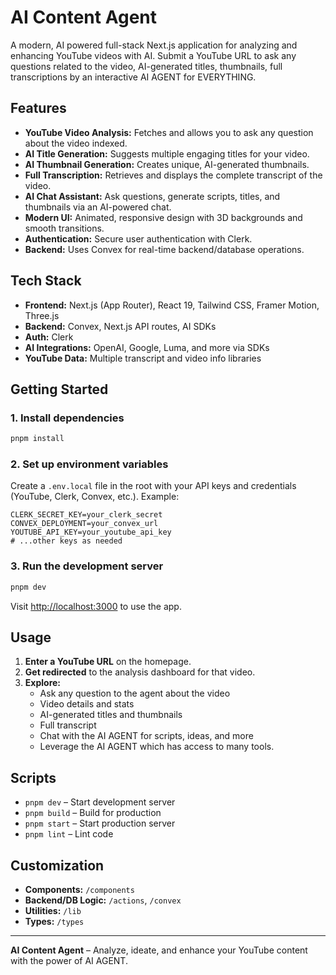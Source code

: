 # AI Content Agent

A modern, AI powered full-stack Next.js application for analyzing and enhancing YouTube videos with AI. Submit a YouTube URL to ask any questions related to the video, AI-generated titles, thumbnails, full transcriptions by an interactive AI AGENT for EVERYTHING.

## Features
- **YouTube Video Analysis:** Fetches and allows you to ask any question about the video indexed.
- **AI Title Generation:** Suggests multiple engaging titles for your video.
- **AI Thumbnail Generation:** Creates unique, AI-generated thumbnails.
- **Full Transcription:** Retrieves and displays the complete transcript of the video.
- **AI Chat Assistant:** Ask questions, generate scripts, titles, and thumbnails via an AI-powered chat.
- **Modern UI:** Animated, responsive design with 3D backgrounds and smooth transitions.
- **Authentication:** Secure user authentication with Clerk.
- **Backend:** Uses Convex for real-time backend/database operations.

## Tech Stack
- **Frontend:** Next.js (App Router), React 19, Tailwind CSS, Framer Motion, Three.js
- **Backend:** Convex, Next.js API routes, AI SDKs
- **Auth:** Clerk
- **AI Integrations:** OpenAI, Google, Luma, and more via SDKs
- **YouTube Data:** Multiple transcript and video info libraries

## Getting Started

### 1. Install dependencies
```bash
pnpm install
```

### 2. Set up environment variables
Create a `.env.local` file in the root with your API keys and credentials (YouTube, Clerk, Convex, etc.). Example:
```
CLERK_SECRET_KEY=your_clerk_secret
CONVEX_DEPLOYMENT=your_convex_url
YOUTUBE_API_KEY=your_youtube_api_key
# ...other keys as needed
```

### 3. Run the development server
```bash
pnpm dev
```
Visit [http://localhost:3000](http://localhost:3000) to use the app.

## Usage
1. **Enter a YouTube URL** on the homepage.
2. **Get redirected** to the analysis dashboard for that video.
3. **Explore:**
   - Ask any question to the agent about the video
   - Video details and stats
   - AI-generated titles and thumbnails
   - Full transcript
   - Chat with the AI AGENT for scripts, ideas, and more
   - Leverage the AI AGENT which has access to many tools.

## Scripts
- `pnpm dev` – Start development server
- `pnpm build` – Build for production
- `pnpm start` – Start production server
- `pnpm lint` – Lint code

## Customization
- **Components:** `/components`
- **Backend/DB Logic:** `/actions`, `/convex`
- **Utilities:** `/lib`
- **Types:** `/types`

---

**AI Content Agent** – Analyze, ideate, and enhance your YouTube content with the power of AI AGENT.
